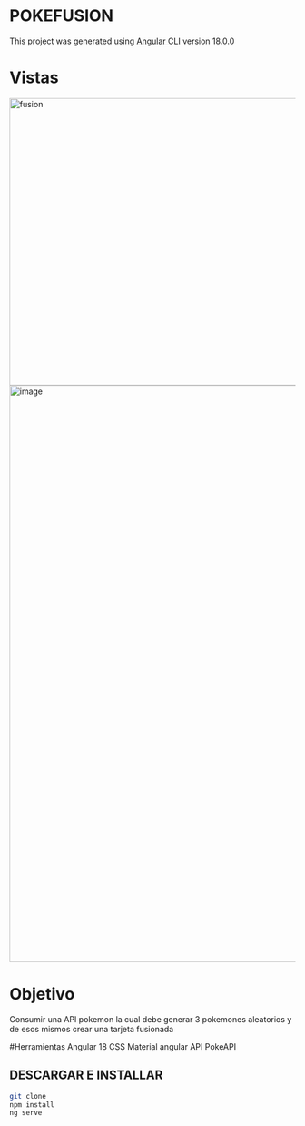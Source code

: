 # POKEFUSION

This project was generated using [Angular CLI](https://github.com/angular/angular-cli) version 18.0.0

# Vistas
<img width="930" height="505" alt="fusion" src="https://github.com/user-attachments/assets/776df3ee-d189-4648-bdbf-234b1e64e847" />
<img width="1864" height="1015" alt="image" src="https://github.com/user-attachments/assets/bf08fcb3-3c14-4aae-a5f7-f3616e015df3" />

# Objetivo
Consumir una API pokemon la cual debe generar 3 pokemones aleatorios y de esos mismos crear una tarjeta fusionada

#Herramientas
Angular 18
CSS
Material angular
API PokeAPI

## DESCARGAR E INSTALLAR
```bash
git clone
npm install
ng serve
```
